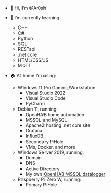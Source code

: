 - 👋 Hi, I’m @Ar0sh
- 🌱 I’m currently learning:
   - C++
   - C#
   - Python
   - SQL
   - RESTapi
   - .net core
   - HTML/CSS/JS
   - MQTT

- 🏠 At home I'm using:
   - Windows 11 Pro Gaming/Workstation
      - Visual Studio 2022
      - Visual Studio Code
      - PyCharm
   - Debian 11, running:
      - OpenHAB home automation
      - MSSQL and MySQL
      - Apache2 hosting .net core site
      - Grafana
      - InfluxDB
      - Secondary PiHole
      - VMs, Docker, and more
   - Windows Server 2019, running:
      - Domain
      - DNS
      - Active Directory
      - My own <a href="https://github.com/Ar0sh/OHLogger">OpenHAB MSSQL datalogger</a>
   - Raspberry Pi Zero W, running:
      - Primary PiHole

   

<!---
Ar0sh/Ar0sh is a ✨ special ✨ repository because its `README.md` (this file) appears on your GitHub profile.
You can click the Preview link to take a look at your changes.
--->
